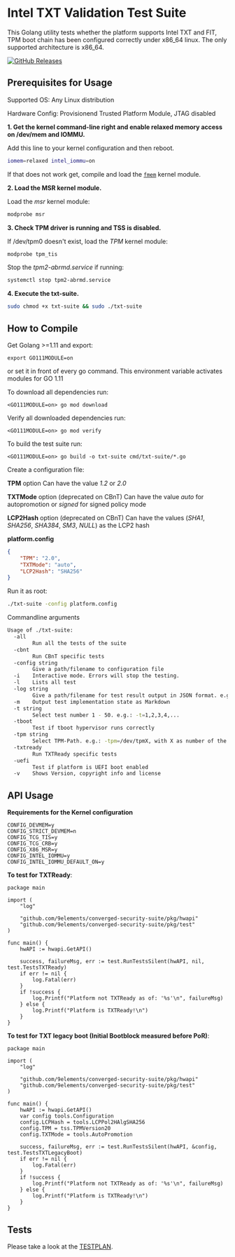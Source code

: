 Intel TXT Validation Test Suite
===============================

This Golang utility tests whether the platform supports Intel TXT and FIT, TPM
boot chain has been configured correctly under x86_64 linux.
The only supported architecture is x86_64.

[![GitHub Releases](https://img.shields.io/github/downloads/9elements/converged-security-suite/v2.0/total?label=Download%20v2.0&style=for-the-badge)](https://github.com/9elements/converged-security-suite/releases/latest/download/txt-suite)

Prerequisites for Usage
-----------------------
Supported OS: Any Linux distribution

Hardware Config: Provisionend Trusted Platform Module, JTAG disabled

**1. Get the kernel command-line right and enable relaxed memory access on /dev/mem and IOMMU.**

Add this line to your kernel configuration and then reboot.

```bash
iomem=relaxed intel_iommu=on
```

If that does not work get, compile and load the
[`fmem`](https://github.com/9elements/fmem) kernel module.

**2. Load the MSR kernel module.**

Load the *msr* kernel module:
```bash
modprobe msr
```

**3. Check TPM driver is running and TSS is disabled.**

If /dev/tpm0 doesn't exist, load the *TPM* kernel module:
```bash
modprobe tpm_tis
```

Stop the *tpm2-abrmd.service* if running:
```bash
systemctl stop tpm2-abrmd.service
```

**4. Execute the txt-suite.**

```bash
sudo chmod +x txt-suite && sudo ./txt-suite
```

How to Compile
--------------

Get Golang >=1.11 and export:
```
export GO111MODULE=on
```
or set it in front of every go command.
This environment variable activates modules for GO 1.11


To download all dependencies run:
```
<GO111MODULE=on> go mod download
```

Verify all downloaded dependencies run:
```
<GO111MODULE=on> go mod verify
```

To build the test suite run:

```
<GO111MODULE=on> go build -o txt-suite cmd/txt-suite/*.go
```

Create a configuration file:

**TPM** option
Can have the value *1.2* or *2.0*

**TXTMode** option (deprecated on CBnT)
Can have the value *auto* for autopromotion or *signed* for signed policy mode

**LCP2Hash** option (deprecated on CBnT)
Can have the values (*SHA1*, *SHA256*, *SHA384*, *SM3*, *NULL*) as the LCP2 hash

**platform.config**
```json
{
	"TPM": "2.0",
	"TXTMode": "auto",
	"LCP2Hash": "SHA256"
}
```

Run it as root:

```bash
./txt-suite -config platform.config
```

Commandline arguments
```bash
Usage of ./txt-suite:
  -all
        Run all the tests of the suite
  -cbnt
        Run CBnT specific tests
  -config string
        Give a path/filename to configuration file
  -i    Interactive mode. Errors will stop the testing.
  -l    Lists all test
  -log string
        Give a path/filename for test result output in JSON format. e.g.: /path/to/filename.json
  -m    Output test implementation state as Markdown
  -t string
        Select test number 1 - 50. e.g.: -t=1,2,3,4,...
  -tboot
        Test if tboot hypervisor runs correctly
  -tpm string
        Select TPM-Path. e.g.: -tpm=/dev/tpmX, with X as number of the TPM module
  -txtready
        Run TXTReady specific tests
  -uefi
        Test if platform is UEFI boot enabled
  -v    Shows Version, copyright info and license
```

API Usage
---------

**Requirements for the Kernel configuration**

```
CONFIG_DEVMEM=y
CONFIG_STRICT_DEVMEM=n
CONFIG_TCG_TIS=y
CONFIG_TCG_CRB=y
CONFIG_X86_MSR=y
CONFIG_INTEL_IOMMU=y
CONFIG_INTEL_IOMMU_DEFAULT_ON=y
```

**To test for TXTReady**:

```
package main

import (
	"log"

	"github.com/9elements/converged-security-suite/pkg/hwapi"
	"github.com/9elements/converged-security-suite/pkg/test"
)

func main() {
	hwAPI := hwapi.GetAPI()

	success, failureMsg, err := test.RunTestsSilent(hwAPI, nil, test.TestsTXTReady)
	if err != nil {
		log.Fatal(err)
	}
	if !success {
		log.Printf("Platform not TXTReady as of: '%s'\n", failureMsg)
	} else {
		log.Printf("Platform is TXTReady!\n")
	}
}
```


**To test for TXT legacy boot (Initial Bootblock measured before PoR)**:

```
package main

import (
	"log"

	"github.com/9elements/converged-security-suite/pkg/hwapi"
	"github.com/9elements/converged-security-suite/pkg/test"
)

func main() {
	hwAPI := hwapi.GetAPI()
	var config tools.Configuration
	config.LCPHash = tools.LCPPol2HAlgSHA256
	config.TPM = tss.TPMVersion20
	config.TXTMode = tools.AutoPromotion

	success, failureMsg, err := test.RunTestsSilent(hwAPI, &config, test.TestsTXTLegacyBoot)
	if err != nil {
		log.Fatal(err)
	}
	if !success {
		log.Printf("Platform not TXTReady as of: '%s'\n", failureMsg)
	} else {
		log.Printf("Platform is TXTReady!\n")
	}
}
```

Tests
-----

Please take a look at the [TESTPLAN](TESTPLAN.md).
